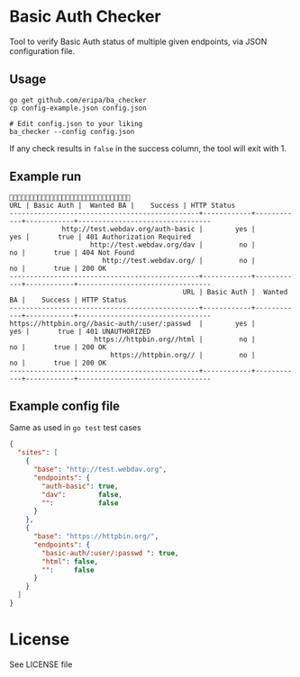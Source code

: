 # Basic Auth Checker

Tool to verify Basic Auth status of multiple given endpoints, via JSON configuration file.

## Usage


    go get github.com/eripa/ba_checker
    cp config-example.json config.json

    # Edit config.json to your liking
    ba_checker --config config.json


If any check results in `false` in the success column, the tool will exit with 1.

## Example run

                                               URL | Basic Auth |  Wanted BA |    Success | HTTP Status
    -----------------------------------------------+------------+------------+------------+---------------------------------
                 http://test.webdav.org/auth-basic |        yes |        yes |       true | 401 Authorization Required
                        http://test.webdav.org/dav |         no |         no |       true | 404 Not Found
                           http://test.webdav.org/ |         no |         no |       true | 200 OK
    -----------------------------------------------+------------+------------+------------+---------------------------------
                                               URL | Basic Auth |  Wanted BA |    Success | HTTP Status
    -----------------------------------------------+------------+------------+------------+---------------------------------
    https://httpbin.org//basic-auth/:user/:passwd  |        yes |        yes |       true | 401 UNAUTHORIZED
                         https://httpbin.org//html |         no |         no |       true | 200 OK
                             https://httpbin.org// |         no |         no |       true | 200 OK
    -----------------------------------------------+------------+------------+------------+---------------------------------


## Example config file

Same as used in `go test` test cases

```json
{
  "sites": [
    {
      "base": "http://test.webdav.org",
      "endpoints": {
        "auth-basic": true,
        "dav":        false,
        "":           false
      }
    },
    {
      "base": "https://httpbin.org/",
      "endpoints": {
        "basic-auth/:user/:passwd ": true,
        "html": false,
        "":     false
      }
    }
  ]
}
```

# License

See LICENSE file
